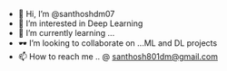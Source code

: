 - 👋 Hi, I’m @santhoshdm07
- 👀 I’m interested in Deep Learning
- 🌱 I’m currently learning ...
- 🕶 I’m looking to collaborate on ...ML and DL projects
- 📫 How to reach me .. @  santhosh801dm@gmail.com 

<!---
santhoshdm07/santhoshdm07 is a ✨ special ✨ repository because its `README.md` (this file) appears on your GitHub profile.
You can click the Preview link to take a look at your changes.
--->
